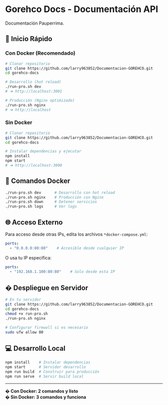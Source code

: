 # Gorehco Docs - Documentación API

Documentación Pauperrima.

## 🚀 Inicio Rápido

### Con Docker (Recomendado)

```bash
# Clonar repositorio
git clone https://github.com/larry963852/Documentacion-GOREHCO.git
cd gorehco-docs

# Desarrollo (hot reload)
./run-pro.sh dev
# ➜ http://localhost:3001

# Producción (Nginx optimizado)
./run-pro.sh nginx
# ➜ http://localhost
```

### Sin Docker

```bash
# Clonar repositorio
git clone https://github.com/larry963852/Documentacion-GOREHCO.git
cd gorehco-docs

# Instalar dependencias y ejecutar
npm install
npm start
# ➜ http://localhost:3000
```

## 🔧 Comandos Docker

```bash
./run-pro.sh dev      # Desarrollo con hot reload
./run-pro.sh nginx    # Producción con Nginx
./run-pro.sh down     # Detener servicios
./run-pro.sh logs     # Ver logs
```

## 🌐 Acceso Externo

Para acceso desde otras IPs, edita los archivos `*docker-compose.yml`:

```yaml
ports:
  - "0.0.0.0:80:80"    # Accesible desde cualquier IP
```

O usa tu IP específica:
```yaml
ports:
  - "192.168.1.100:80:80"    # Solo desde esta IP
```

## � Despliegue en Servidor

```bash
# En tu servidor
git clone https://github.com/larry963852/Documentacion-GOREHCO.git
cd gorehco-docs
chmod +x run-pro.sh
./run-pro.sh nginx

# Configurar firewall si es necesario
sudo ufw allow 80
```

## 💻 Desarrollo Local

```bash
npm install    # Instalar dependencias
npm start      # Servidor desarrollo
npm run build  # Construir para producción
npm run serve  # Servir build local
```

---

**� Con Docker: 2 comandos y listo**  
**� Sin Docker: 3 comandos y funciona**
